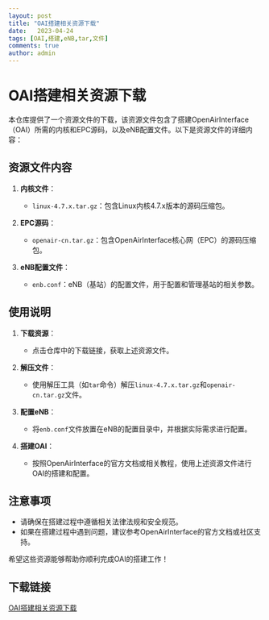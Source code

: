 ```yaml
---
layout: post
title: "OAI搭建相关资源下载"
date:   2023-04-24
tags: [OAI,搭建,eNB,tar,文件]
comments: true
author: admin
---
```

# OAI搭建相关资源下载

本仓库提供了一个资源文件的下载，该资源文件包含了搭建OpenAirInterface（OAI）所需的内核和EPC源码，以及eNB配置文件。以下是资源文件的详细内容：

## 资源文件内容

1. **内核文件**：
   - `linux-4.7.x.tar.gz`：包含Linux内核4.7.x版本的源码压缩包。

2. **EPC源码**：
   - `openair-cn.tar.gz`：包含OpenAirInterface核心网（EPC）的源码压缩包。

3. **eNB配置文件**：
   - `enb.conf`：eNB（基站）的配置文件，用于配置和管理基站的相关参数。

## 使用说明

1. **下载资源**：
   - 点击仓库中的下载链接，获取上述资源文件。

2. **解压文件**：
   - 使用解压工具（如`tar`命令）解压`linux-4.7.x.tar.gz`和`openair-cn.tar.gz`文件。

3. **配置eNB**：
   - 将`enb.conf`文件放置在eNB的配置目录中，并根据实际需求进行配置。

4. **搭建OAI**：
   - 按照OpenAirInterface的官方文档或相关教程，使用上述资源文件进行OAI的搭建和配置。

## 注意事项

- 请确保在搭建过程中遵循相关法律法规和安全规范。
- 如果在搭建过程中遇到问题，建议参考OpenAirInterface的官方文档或社区支持。

希望这些资源能够帮助你顺利完成OAI的搭建工作！

## 下载链接

[OAI搭建相关资源下载](https://pan.quark.cn/s/43cb3af451c9)
